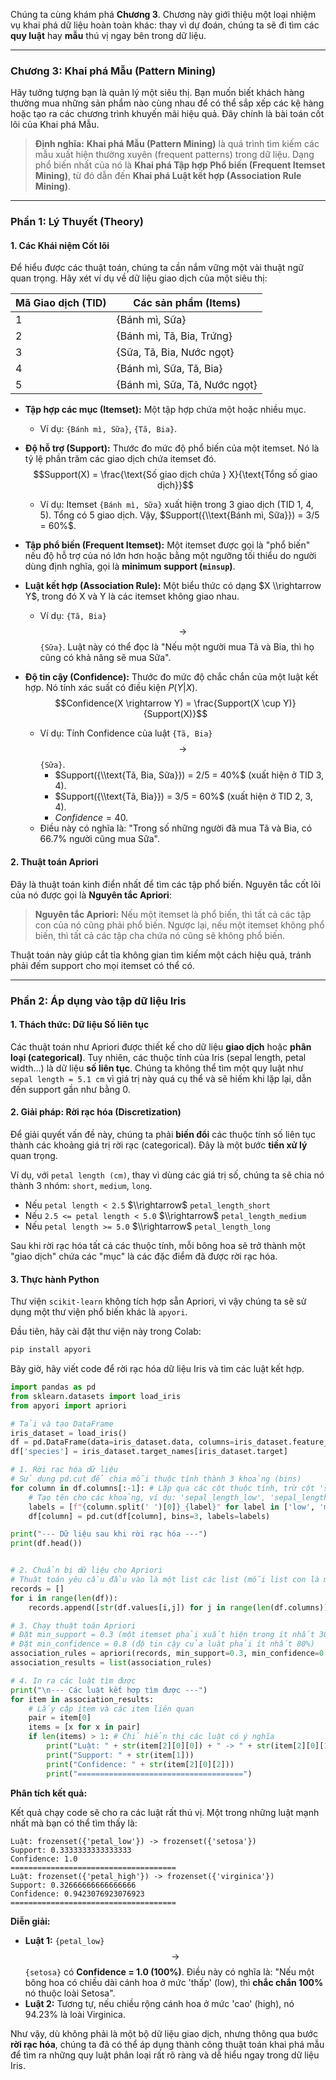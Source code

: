 Chúng ta cùng khám phá **Chương 3**. Chương này giới thiệu một loại nhiệm vụ khai phá dữ liệu hoàn toàn khác: thay vì dự đoán, chúng ta sẽ đi tìm các **quy luật** hay **mẫu** thú vị ngay bên trong dữ liệu.

-----

### **Chương 3: Khai phá Mẫu (Pattern Mining)**

Hãy tưởng tượng bạn là quản lý một siêu thị. Bạn muốn biết khách hàng thường mua những sản phẩm nào cùng nhau để có thể sắp xếp các kệ hàng hoặc tạo ra các chương trình khuyến mãi hiệu quả. Đây chính là bài toán cốt lõi của Khai phá Mẫu.

> **Định nghĩa:** **Khai phá Mẫu (Pattern Mining)** là quá trình tìm kiếm các mẫu xuất hiện thường xuyên (frequent patterns) trong dữ liệu. Dạng phổ biến nhất của nó là **Khai phá Tập hợp Phổ biến (Frequent Itemset Mining)**, từ đó dẫn đến **Khai phá Luật kết hợp (Association Rule Mining)**.

-----

### **Phần 1: Lý Thuyết (Theory)**

#### **1. Các Khái niệm Cốt lõi**

Để hiểu được các thuật toán, chúng ta cần nắm vững một vài thuật ngữ quan trọng. Hãy xét ví dụ về dữ liệu giao dịch của một siêu thị:

| Mã Giao dịch (TID) | Các sản phẩm (Items)             |
| ------------------ | --------------------------------- |
| 1                  | {Bánh mì, Sữa}                    |
| 2                  | {Bánh mì, Tã, Bia, Trứng}         |
| 3                  | {Sữa, Tã, Bia, Nước ngọt}         |
| 4                  | {Bánh mì, Sữa, Tã, Bia}           |
| 5                  | {Bánh mì, Sữa, Tã, Nước ngọt}    |

  * **Tập hợp các mục (Itemset):** Một tập hợp chứa một hoặc nhiều mục.

      * Ví dụ: `{Bánh mì, Sữa}`, `{Tã, Bia}`.

  * **Độ hỗ trợ (Support):** Thước đo mức độ phổ biến của một itemset. Nó là tỷ lệ phần trăm các giao dịch chứa itemset đó.
    $$Support(X) = \frac{\text{Số giao dịch chứa } X}{\text{Tổng số giao dịch}}$$

      * Ví dụ: Itemset `{Bánh mì, Sữa}` xuất hiện trong 3 giao dịch (TID 1, 4, 5). Tổng có 5 giao dịch.
        Vậy, $Support({\\text{Bánh mì, Sữa}}) = 3/5 = 60%$.

  * **Tập phổ biến (Frequent Itemset):** Một itemset được gọi là "phổ biến" nếu độ hỗ trợ của nó lớn hơn hoặc bằng một ngưỡng tối thiểu do người dùng định nghĩa, gọi là **minimum support (`minsup`)**.

  * **Luật kết hợp (Association Rule):** Một biểu thức có dạng $X \\rightarrow Y$, trong đó X và Y là các itemset không giao nhau.

      * Ví dụ: `{Tã, Bia}` $$\rightarrow$$ `{Sữa}`. Luật này có thể đọc là "Nếu một người mua Tã và Bia, thì họ cũng có khả năng sẽ mua Sữa".

  * **Độ tin cậy (Confidence):** Thước đo mức độ chắc chắn của một luật kết hợp. Nó tính xác suất có điều kiện $P(Y|X)$.
    $$Confidence(X \rightarrow Y) = \frac{Support(X \cup Y)}{Support(X)}$$

      * Ví dụ: Tính Confidence của luật `{Tã, Bia}` $$\rightarrow$$ `{Sữa}`.
          * $Support({\\text{Tã, Bia, Sữa}}) = 2/5 = 40%$ (xuất hiện ở TID 3, 4).
          * $Support({\\text{Tã, Bia}}) = 3/5 = 60%$ (xuất hiện ở TID 2, 3, 4).
          * $Confidence = 40% / 60% \\approx 66.7%$.
      * Điều này có nghĩa là: "Trong số những người đã mua Tã và Bia, có 66.7% người cũng mua Sữa".

#### **2. Thuật toán Apriori**

Đây là thuật toán kinh điển nhất để tìm các tập phổ biến. Nguyên tắc cốt lõi của nó được gọi là **Nguyên tắc Apriori**:

> **Nguyên tắc Apriori:** Nếu một itemset là phổ biến, thì tất cả các tập con của nó cũng phải phổ biến. Ngược lại, nếu một itemset không phổ biến, thì tất cả các tập cha chứa nó cũng sẽ không phổ biến.

Thuật toán này giúp cắt tỉa không gian tìm kiếm một cách hiệu quả, tránh phải đếm support cho mọi itemset có thể có.

-----

### **Phần 2: Áp dụng vào tập dữ liệu Iris**

#### **1. Thách thức: Dữ liệu Số liên tục**

Các thuật toán như Apriori được thiết kế cho dữ liệu **giao dịch** hoặc **phân loại (categorical)**. Tuy nhiên, các thuộc tính của Iris (sepal length, petal width...) là dữ liệu **số liên tục**. Chúng ta không thể tìm một quy luật như `sepal length = 5.1 cm` vì giá trị này quá cụ thể và sẽ hiếm khi lặp lại, dẫn đến support gần như bằng 0.

#### **2. Giải pháp: Rời rạc hóa (Discretization)**

Để giải quyết vấn đề này, chúng ta phải **biến đổi** các thuộc tính số liên tục thành các khoảng giá trị rời rạc (categorical). Đây là một bước **tiền xử lý** quan trọng.

Ví dụ, với `petal length (cm)`, thay vì dùng các giá trị số, chúng ta sẽ chia nó thành 3 nhóm: `short`, `medium`, `long`.

  * Nếu `petal length < 2.5` $\\rightarrow$ `petal_length_short`
  * Nếu `2.5 <= petal length < 5.0` $\\rightarrow$ `petal_length_medium`
  * Nếu `petal length >= 5.0` $\\rightarrow$ `petal_length_long`

Sau khi rời rạc hóa tất cả các thuộc tính, mỗi bông hoa sẽ trở thành một "giao dịch" chứa các "mục" là các đặc điểm đã được rời rạc hóa.

#### **3. Thực hành Python**

Thư viện `scikit-learn` không tích hợp sẵn Apriori, vì vậy chúng ta sẽ sử dụng một thư viện phổ biến khác là `apyori`.

Đầu tiên, hãy cài đặt thư viện này trong Colab:

```bash
pip install apyori
```

Bây giờ, hãy viết code để rời rạc hóa dữ liệu Iris và tìm các luật kết hợp.

```python
import pandas as pd
from sklearn.datasets import load_iris
from apyori import apriori

# Tải và tạo DataFrame
iris_dataset = load_iris()
df = pd.DataFrame(data=iris_dataset.data, columns=iris_dataset.feature_names)
df['species'] = iris_dataset.target_names[iris_dataset.target]

# 1. Rời rạc hóa dữ liệu
# Sử dụng pd.cut để chia mỗi thuộc tính thành 3 khoảng (bins)
for column in df.columns[:-1]: # Lặp qua các cột thuộc tính, trừ cột 'species'
    # Tạo tên cho các khoảng, ví dụ: 'sepal_length_low', 'sepal_length_medium', ...
    labels = [f"{column.split(' ')[0]}_{label}" for label in ['low', 'medium', 'high']]
    df[column] = pd.cut(df[column], bins=3, labels=labels)

print("--- Dữ liệu sau khi rời rạc hóa ---")
print(df.head())


# 2. Chuẩn bị dữ liệu cho Apriori
# Thuật toán yêu cầu đầu vào là một list các list (mỗi list con là một giao dịch)
records = []
for i in range(len(df)):
    records.append([str(df.values[i,j]) for j in range(len(df.columns))])

# 3. Chạy thuật toán Apriori
# Đặt min_support = 0.3 (một itemset phải xuất hiện trong ít nhất 30% dữ liệu)
# Đặt min_confidence = 0.8 (độ tin cậy của luật phải ít nhất 80%)
association_rules = apriori(records, min_support=0.3, min_confidence=0.8, min_lift=1.0)
association_results = list(association_rules)

# 4. In ra các luật tìm được
print("\n--- Các luật kết hợp tìm được ---")
for item in association_results:
    # Lấy cặp item và các item liên quan
    pair = item[0]
    items = [x for x in pair]
    if len(items) > 1: # Chỉ hiển thị các luật có ý nghĩa
        print("Luật: " + str(item[2][0][0]) + " -> " + str(item[2][0][1]))
        print("Support: " + str(item[1]))
        print("Confidence: " + str(item[2][0][2]))
        print("=====================================")

```

**Phân tích kết quả:**

Kết quả chạy code sẽ cho ra các luật rất thú vị. Một trong những luật mạnh nhất mà bạn có thể tìm thấy là:

```
Luật: frozenset({'petal_low'}) -> frozenset({'setosa'})
Support: 0.3333333333333333
Confidence: 1.0
=====================================
Luật: frozenset({'petal_high'}) -> frozenset({'virginica'})
Support: 0.32666666666666666
Confidence: 0.9423076923076923
=====================================
```

**Diễn giải:**

  * **Luật 1:** `{petal_low}` $$\rightarrow$$ `{setosa}` có **Confidence = 1.0 (100%)**. Điều này có nghĩa là: "Nếu một bông hoa có chiều dài cánh hoa ở mức 'thấp' (low), thì **chắc chắn 100%** nó thuộc loài Setosa".
  * **Luật 2:** Tương tự, nếu chiều rộng cánh hoa ở mức 'cao' (high), nó 94.23% là loài Virginica.

Như vậy, dù không phải là một bộ dữ liệu giao dịch, nhưng thông qua bước **rời rạc hóa**, chúng ta đã có thể áp dụng thành công thuật toán khai phá mẫu để tìm ra những quy luật phân loại rất rõ ràng và dễ hiểu ngay trong dữ liệu Iris.

